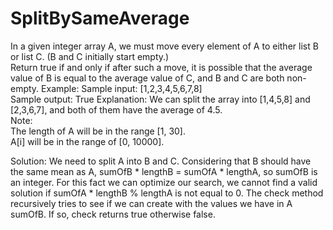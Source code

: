 # SplitBySameAverage
In a given integer array A, we must move every element of A to either list B or list C. (B and C initially start empty.)  
Return true if and only if after such a move, it is possible that the average value of B is equal to the average value of C, and B and C are both non-empty.
Example:
Sample input: 
[1,2,3,4,5,6,7,8]  
Sample output:
True
Explanation: We can split the array into [1,4,5,8] and [2,3,6,7], and both of them have the average of 4.5.   
Note:  
The length of A will be in the range [1, 30].  
A[i] will be in the range of [0, 10000].


Solution:
We need to split A into B and C. Considering that B should have the same mean as A, sumOfB * lengthB = sumOfA * lengthA, so sumOfB is an integer. For this fact we can optimize our search, we cannot find a valid solution if sumOfA * lengthB % lengthA is not equal to 0.
The check method recursively tries to see if we can create with the values we have in A sumOfB. If so, check returns true otherwise false.
